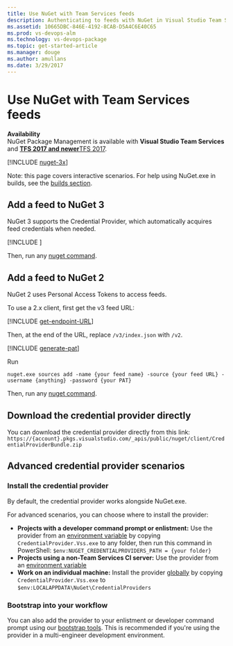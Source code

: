 ```yaml
---
title: Use NuGet with Team Services feeds
description: Authenticating to feeds with NuGet in Visual Studio Team Services
ms.assetid: 10665DBC-846E-4192-8CAB-D5A4C6E40C65
ms.prod: vs-devops-alm
ms.technology: vs-devops-package
ms.topic: get-started-article
ms.manager: douge
ms.author: amullans
ms.date: 3/29/2017
---
```


# Use NuGet with Team Services feeds

**Availability**<br>
NuGet Package Management is available with **Visual Studio Team Services** and [**TFS 2017 and newer**TFS 2017](tfs.md).

[!INCLUDE [nuget-3x](../_shared/nuget-3x.md)]
  
Note: this page covers interactive scenarios. For help using NuGet.exe in builds, see the [builds section](../build-release/overview.md). 

## Add a feed to NuGet 3
NuGet 3 supports the Credential Provider, which automatically acquires feed credentials when needed.

[!INCLUDE [](../_shared/nuget-publish-endpoint.md)]

Then, run any [nuget command](https://docs.microsoft.com/en-us/nuget/tools/nuget-exe-cli-reference).

## Add a feed to NuGet 2
NuGet 2 uses Personal Access Tokens to access feeds.

To use a 2.x client, first get the v3 feed URL: 

[!INCLUDE [get-endpoint-URL](../_shared/nuget-consume-endpoint.md)]

Then, at the end of the URL, replace `/v3/index.json` with `/v2`. 

[!INCLUDE [generate-pat](../_shared/generate-pat.md)]

Run 

```no-highlight
nuget.exe sources add -name {your feed name} -source {your feed URL} -username {anything} -password {your PAT}
```

Then, run any [nuget command](https://docs.microsoft.com/en-us/nuget/tools/nuget-exe-cli-reference).

## Download the credential provider directly
You can download the credential provider directly from this link:
`https://{account}.pkgs.visualstudio.com/_apis/public/nuget/client/CredentialProviderBundle.zip` 

## Advanced credential provider scenarios
### Install the credential provider
By default, the credential provider works alongside NuGet.exe.  

For advanced scenarios, you can choose where to install the provider:

  - **Projects with a developer command prompt or enlistment:** Use the provider from an 
  [environment variable](http://docs.nuget.org/Consume/Credential-Providers#using-a-credential-provider-from-an-environment-variable) by copying `CredentialProvider.Vss.exe` to any folder, then run this command in PowerShell: `$env:NUGET_CREDENTIALPROVIDERS_PATH = {your folder}`
  - **Projects using a non-Team Services CI server:** Use the provider from an 
  [environment variable](http://docs.nuget.org/Consume/Credential-Providers#using-a-credential-provider-from-an-environment-variable)
  - **Work on an individual machine:** Install the provider 
  [globally](http://docs.nuget.org/Consume/Credential-Providers#installing-a-credential-provider-globally) by copying `CredentialProvider.Vss.exe` to `$env:LOCALAPPDATA\NuGet\CredentialProviders`

### Bootstrap into your workflow

You can also add the provider to your enlistment or developer command prompt using our [bootstrap tools](bootstrap-nuget.md).
This is recommended if you're using the provider in a multi-engineer development environment.
